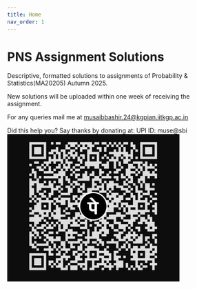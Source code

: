 ```yaml
---
title: Home
nav_order: 1
---
```


# PNS Assignment Solutions

Descriptive, formatted solutions to assignments of Probability & Statistics(MA20205) Autumn 2025.

New solutions will be uploaded within one week of receiving the assignment.

For any queries mail me at musaibbashir.24@kgpian.iitkgp.ac.in

Did this help you? Say thanks by donating at:
UPI ID: muse@sbi
![upi qr](upiqr.jpg)
